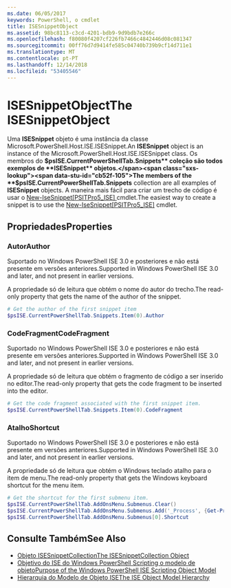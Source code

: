 ```yaml
---
ms.date: 06/05/2017
keywords: PowerShell, o cmdlet
title: ISESnippetObject
ms.assetid: 98bc8113-c3cd-4201-bdb9-9d9bdb7e266c
ms.openlocfilehash: f80080f4207cf226fb7466c4842446d08c081347
ms.sourcegitcommit: 00ff76d7d9414fe585c04740b739b9cf14d711e1
ms.translationtype: MT
ms.contentlocale: pt-PT
ms.lasthandoff: 12/14/2018
ms.locfileid: "53405546"
---
```

# <a name="the-isesnippetobject"></a><span data-ttu-id="cb52f-103">ISESnippetObject</span><span class="sxs-lookup"><span data-stu-id="cb52f-103">The ISESnippetObject</span></span>

<span data-ttu-id="cb52f-104">Uma **ISESnippet** objeto é uma instância da classe Microsoft.PowerShell.Host.ISE.ISESnippet.</span><span class="sxs-lookup"><span data-stu-id="cb52f-104">An **ISESnippet** object is an instance of the Microsoft.PowerShell.Host.ISE.ISESnippet class.</span></span> <span data-ttu-id="cb52f-105">Os membros do **$psISE.CurrentPowerShellTab.Snippets** coleção são todos exemplos de **ISESnippet** objetos.</span><span class="sxs-lookup"><span data-stu-id="cb52f-105">The members of the **$psISE.CurrentPowerShellTab.Snippets** collection are all examples of **ISESnippet** objects.</span></span> <span data-ttu-id="cb52f-106">A maneira mais fácil para criar um trecho de código é usar o [New-IseSnippet&#91;PSITPro5_ISE&#93; ](https://technet.microsoft.com/library/0a6339a3-2683-4a8e-8929-90ad9a95c3e0) cmdlet.</span><span class="sxs-lookup"><span data-stu-id="cb52f-106">The easiest way to create a snippet is to use the [New-IseSnippet&#91;PSITPro5_ISE&#93;](https://technet.microsoft.com/library/0a6339a3-2683-4a8e-8929-90ad9a95c3e0) cmdlet.</span></span>

## <a name="properties"></a><span data-ttu-id="cb52f-107">Propriedades</span><span class="sxs-lookup"><span data-stu-id="cb52f-107">Properties</span></span>

### <a name="author"></a><span data-ttu-id="cb52f-108">Autor</span><span class="sxs-lookup"><span data-stu-id="cb52f-108">Author</span></span>

<span data-ttu-id="cb52f-109">Suportado no Windows PowerShell ISE 3.0 e posteriores e não está presente em versões anteriores.</span><span class="sxs-lookup"><span data-stu-id="cb52f-109">Supported in Windows PowerShell ISE 3.0 and later, and not present in earlier versions.</span></span>

<span data-ttu-id="cb52f-110">A propriedade só de leitura que obtém o nome do autor do trecho.</span><span class="sxs-lookup"><span data-stu-id="cb52f-110">The read-only property that gets the name of the author of the snippet.</span></span>

```powershell
# Get the author of the first snippet item
$psISE.CurrentPowerShellTab.Snippets.Item(0).Author
```

### <a name="codefragment"></a><span data-ttu-id="cb52f-111">CodeFragment</span><span class="sxs-lookup"><span data-stu-id="cb52f-111">CodeFragment</span></span>

<span data-ttu-id="cb52f-112">Suportado no Windows PowerShell ISE 3.0 e posteriores e não está presente em versões anteriores.</span><span class="sxs-lookup"><span data-stu-id="cb52f-112">Supported in Windows PowerShell ISE 3.0 and later, and not present in earlier versions.</span></span>

<span data-ttu-id="cb52f-113">A propriedade só de leitura que obtém o fragmento de código a ser inserido no editor.</span><span class="sxs-lookup"><span data-stu-id="cb52f-113">The read-only property that gets the code fragment to be inserted into the editor.</span></span>

```powershell
# Get the code fragment associated with the first snippet item.
$psISE.CurrentPowerShellTab.Snippets.Item(0).CodeFragment
```

### <a name="shortcut"></a><span data-ttu-id="cb52f-114">Atalho</span><span class="sxs-lookup"><span data-stu-id="cb52f-114">Shortcut</span></span>

<span data-ttu-id="cb52f-115">Suportado no Windows PowerShell ISE 3.0 e posteriores e não está presente em versões anteriores.</span><span class="sxs-lookup"><span data-stu-id="cb52f-115">Supported in Windows PowerShell ISE 3.0 and later, and not present in earlier versions.</span></span>

<span data-ttu-id="cb52f-116">A propriedade só de leitura que obtém o Windows teclado atalho para o item de menu.</span><span class="sxs-lookup"><span data-stu-id="cb52f-116">The read-only property that gets the Windows keyboard shortcut for the menu item.</span></span>

```powershell
# Get the shortcut for the first submenu item.
$psISE.CurrentPowerShellTab.AddOnsMenu.Submenus.Clear()
$psISE.CurrentPowerShellTab.AddOnsMenu.Submenus.Add('_Process', {Get-Process}, 'Alt+P')
$psISE.CurrentPowerShellTab.AddOnsMenu.Submenus[0].Shortcut
```

## <a name="see-also"></a><span data-ttu-id="cb52f-117">Consulte Também</span><span class="sxs-lookup"><span data-stu-id="cb52f-117">See Also</span></span>

- [<span data-ttu-id="cb52f-118">Objeto ISESnippetCollection</span><span class="sxs-lookup"><span data-stu-id="cb52f-118">The ISESnippetCollection Object</span></span>](The-ISESnippetCollection-Object.md)
- [<span data-ttu-id="cb52f-119">Objetivo do ISE do Windows PowerShell Scripting o modelo de objeto</span><span class="sxs-lookup"><span data-stu-id="cb52f-119">Purpose of the Windows PowerShell ISE Scripting Object Model</span></span>](purpose-of-the-windows-powershell-ise-scripting-object-model.md)
- [<span data-ttu-id="cb52f-120">Hierarquia do Modelo de Objeto ISE</span><span class="sxs-lookup"><span data-stu-id="cb52f-120">The ISE Object Model Hierarchy</span></span>](The-ISE-Object-Model-Hierarchy.md)